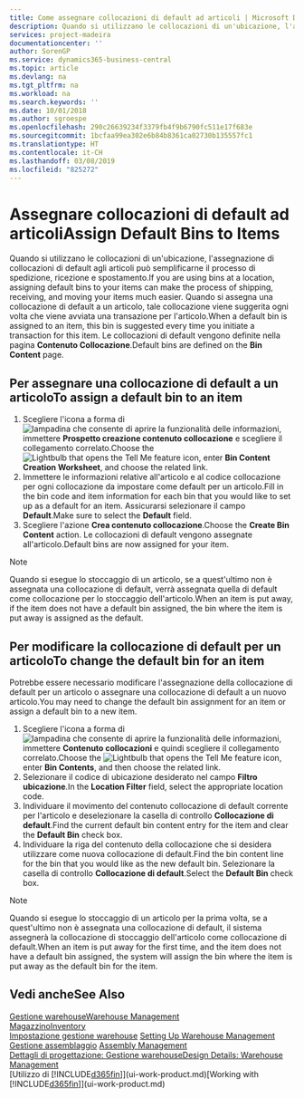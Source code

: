 ```yaml
---
title: Come assegnare collocazioni di default ad articoli | Microsoft Docs
description: Quando si utilizzano le collocazioni di un'ubicazione, l'assegnazione di collocazioni di default agli articoli può semplificarne il processo di spedizione, ricezione e spostamento. Quando si assegna una collocazione di default a un articolo, tale collocazione viene suggerita ogni volta che viene avviata una transazione per l'articolo.
services: project-madeira
documentationcenter: ''
author: SorenGP
ms.service: dynamics365-business-central
ms.topic: article
ms.devlang: na
ms.tgt_pltfrm: na
ms.workload: na
ms.search.keywords: ''
ms.date: 10/01/2018
ms.author: sgroespe
ms.openlocfilehash: 290c26639234f3379fb4f9b6790fc511e17f683e
ms.sourcegitcommit: 1bcfaa99ea302e6b84b8361ca02730b135557fc1
ms.translationtype: HT
ms.contentlocale: it-CH
ms.lasthandoff: 03/08/2019
ms.locfileid: "825272"
---
```

# <a name="assign-default-bins-to-items"></a><span data-ttu-id="c3de7-104">Assegnare collocazioni di default ad articoli</span><span class="sxs-lookup"><span data-stu-id="c3de7-104">Assign Default Bins to Items</span></span>
<span data-ttu-id="c3de7-105">Quando si utilizzano le collocazioni di un'ubicazione, l'assegnazione di collocazioni di default agli articoli può semplificarne il processo di spedizione, ricezione e spostamento.</span><span class="sxs-lookup"><span data-stu-id="c3de7-105">If you are using bins at a location, assigning default bins to your items can make the process of shipping, receiving, and moving your items much easier.</span></span> <span data-ttu-id="c3de7-106">Quando si assegna una collocazione di default a un articolo, tale collocazione viene suggerita ogni volta che viene avviata una transazione per l'articolo.</span><span class="sxs-lookup"><span data-stu-id="c3de7-106">When a default bin is assigned to an item, this bin is suggested every time you initiate a transaction for this item.</span></span> <span data-ttu-id="c3de7-107">Le collocazioni di default vengono definite nella pagina **Contenuto Collocazione**.</span><span class="sxs-lookup"><span data-stu-id="c3de7-107">Default bins are defined on the **Bin Content** page.</span></span>  

## <a name="to-assign-a-default-bin-to-an-item"></a><span data-ttu-id="c3de7-108">Per assegnare una collocazione di default a un articolo</span><span class="sxs-lookup"><span data-stu-id="c3de7-108">To assign a default bin to an item</span></span>
1.  <span data-ttu-id="c3de7-109">Scegliere l'icona a forma di ![lampadina che consente di aprire la funzionalità delle informazioni](media/ui-search/search_small.png "Informazioni sull'operazione che si desidera eseguire"), immettere **Prospetto creazione contenuto collocazione** e scegliere il collegamento correlato.</span><span class="sxs-lookup"><span data-stu-id="c3de7-109">Choose the ![Lightbulb that opens the Tell Me feature](media/ui-search/search_small.png "Tell me what you want to do") icon, enter **Bin Content Creation Worksheet**, and choose the related link.</span></span>  
2.  <span data-ttu-id="c3de7-110">Immettere le informazioni relative all'articolo e al codice collocazione per ogni collocazione da impostare come default per un articolo.</span><span class="sxs-lookup"><span data-stu-id="c3de7-110">Fill in the bin code and item information for each bin that you would like to set up as a default for an item.</span></span> <span data-ttu-id="c3de7-111">Assicurarsi selezionare il campo **Default**.</span><span class="sxs-lookup"><span data-stu-id="c3de7-111">Make sure to select the **Default** field.</span></span>  
3.  <span data-ttu-id="c3de7-112">Scegliere l'azione **Crea contenuto collocazione**.</span><span class="sxs-lookup"><span data-stu-id="c3de7-112">Choose the **Create Bin Content** action.</span></span> <span data-ttu-id="c3de7-113">Le collocazioni di default vengono assegnate all'articolo.</span><span class="sxs-lookup"><span data-stu-id="c3de7-113">Default bins are now assigned for your item.</span></span>  

> [!NOTE]  
>  <span data-ttu-id="c3de7-114">Quando si esegue lo stoccaggio di un articolo, se a quest'ultimo non è assegnata una collocazione di default, verrà assegnata quella di default come collocazione per lo stoccaggio dell'articolo.</span><span class="sxs-lookup"><span data-stu-id="c3de7-114">When an item is put away, if the item does not have a default bin assigned, the bin where the item is put away is assigned as the default.</span></span>  

## <a name="to-change-the-default-bin-for-an-item"></a><span data-ttu-id="c3de7-115">Per modificare la collocazione di default per un articolo</span><span class="sxs-lookup"><span data-stu-id="c3de7-115">To change the default bin for an item</span></span>  
<span data-ttu-id="c3de7-116">Potrebbe essere necessario modificare l'assegnazione della collocazione di default per un articolo o assegnare una collocazione di default a un nuovo articolo.</span><span class="sxs-lookup"><span data-stu-id="c3de7-116">You may need to change the default bin assignment for an item or assign a default bin to a new item.</span></span>    
1.  <span data-ttu-id="c3de7-117">Scegliere l'icona a forma di ![lampadina che consente di aprire la funzionalità delle informazioni](media/ui-search/search_small.png "Informazioni sull'operazione che si desidera eseguire"), immettere **Contenuto collocazioni** e quindi scegliere il collegamento correlato.</span><span class="sxs-lookup"><span data-stu-id="c3de7-117">Choose the ![Lightbulb that opens the Tell Me feature](media/ui-search/search_small.png "Tell me what you want to do") icon, enter **Bin Contents**, and then choose the related link.</span></span>  
2.  <span data-ttu-id="c3de7-118">Selezionare il codice di ubicazione desiderato nel campo **Filtro ubicazione**.</span><span class="sxs-lookup"><span data-stu-id="c3de7-118">In the **Location Filter** field, select the appropriate location code.</span></span>  
3.  <span data-ttu-id="c3de7-119">Individuare il movimento del contenuto collocazione di default corrente per l'articolo e deselezionare la casella di controllo **Collocazione di default**.</span><span class="sxs-lookup"><span data-stu-id="c3de7-119">Find the current default bin content entry for the item and clear the **Default Bin** check box.</span></span>  
4.  <span data-ttu-id="c3de7-120">Individuare la riga del contenuto della collocazione che si desidera utilizzare come nuova collocazione di default.</span><span class="sxs-lookup"><span data-stu-id="c3de7-120">Find the bin content line for the bin that you would like as the new default bin.</span></span> <span data-ttu-id="c3de7-121">Selezionare la casella di controllo **Collocazione di default**.</span><span class="sxs-lookup"><span data-stu-id="c3de7-121">Select the **Default Bin** check box.</span></span>  

> [!NOTE]  
>  <span data-ttu-id="c3de7-122">Quando si esegue lo stoccaggio di un articolo per la prima volta, se a quest'ultimo non è assegnata una collocazione di default, il sistema assegnerà la collocazione di stoccaggio dell'articolo come collocazione di default.</span><span class="sxs-lookup"><span data-stu-id="c3de7-122">When an item is put away for the first time, and the item does not have a default bin assigned, the system will assign the bin where the item is put away as the default bin for the item.</span></span>  

## <a name="see-also"></a><span data-ttu-id="c3de7-123">Vedi anche</span><span class="sxs-lookup"><span data-stu-id="c3de7-123">See Also</span></span>  
[<span data-ttu-id="c3de7-124">Gestione warehouse</span><span class="sxs-lookup"><span data-stu-id="c3de7-124">Warehouse Management</span></span>](warehouse-manage-warehouse.md)  
[<span data-ttu-id="c3de7-125">Magazzino</span><span class="sxs-lookup"><span data-stu-id="c3de7-125">Inventory</span></span>](inventory-manage-inventory.md)  
<span data-ttu-id="c3de7-126">[Impostazione gestione warehouse](warehouse-setup-warehouse.md)   </span><span class="sxs-lookup"><span data-stu-id="c3de7-126">[Setting Up Warehouse Management](warehouse-setup-warehouse.md)   </span></span>  
<span data-ttu-id="c3de7-127">[Gestione assemblaggio](assembly-assemble-items.md)  </span><span class="sxs-lookup"><span data-stu-id="c3de7-127">[Assembly Management](assembly-assemble-items.md)  </span></span>  
[<span data-ttu-id="c3de7-128">Dettagli di progettazione: Gestione warehouse</span><span class="sxs-lookup"><span data-stu-id="c3de7-128">Design Details: Warehouse Management</span></span>](design-details-warehouse-management.md)  
<span data-ttu-id="c3de7-129">[Utilizzo di [!INCLUDE[d365fin](includes/d365fin_md.md)]](ui-work-product.md)</span><span class="sxs-lookup"><span data-stu-id="c3de7-129">[Working with [!INCLUDE[d365fin](includes/d365fin_md.md)]](ui-work-product.md)</span></span>
